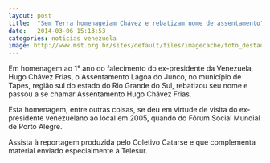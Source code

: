 ```yaml
---
layout: post
title:  "Sem Terra homenageiam Chávez e rebatizam nome de assentamento"
date:   2014-03-06 15:13:53
categories: noticias venezuela
image: http://www.mst.org.br/sites/default/files/imagecache/foto_destaque/Cartaz_Chavez_Final.jpg
---
```


Em homenagem ao 1° ano do falecimento do ex-presidente da Venezuela, Hugo Chávez Frias, o Assentamento Lagoa do Junco, no município de Tapes, região sul do estado do Rio Grande do Sul, rebatizou seu nome e passou a se chamar Assentamento Hugo Chávez Frias.

Esta homenagem, entre outras coisas, se deu em virtude de visita do ex-presidente venezuelano ao local em 2005, quando do Fórum Social Mundial de Porto Alegre.

Assista à reportagem produzida pelo Coletivo Catarse e que complementa material enviado especialmente à Telesur.

